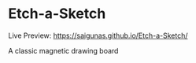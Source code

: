 # Etch-a-Sketch
Live Preview: https://saigunas.github.io/Etch-a-Sketch/

A classic magnetic drawing board
